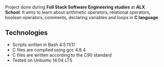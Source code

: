 Project done during **Full Stack Software Engineering studies** at **ALX School**. It aims to learn about arithmetic operators, relational operators, boolean operators, comments, declaring variables and loops in **C language**.

## Technologies
* Scripts written in Bash 4.5.11(1)
* C files are complied using gcc 4.8.4
* C files are written according to the C90 standard
* Tested on Unbuntu 14.04 LTS
